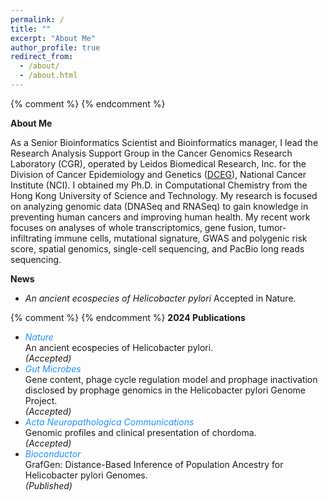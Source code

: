```yaml
---
permalink: /
title: ""
excerpt: "About Me"
author_profile: true
redirect_from: 
  - /about/
  - /about.html
---
```

{% comment %} {% endcomment %}

<p><b>About Me</b></p>

<p>As a Senior Bioinformatics Scientist and Bioinformatics manager, I lead the Research Analysis Support Group in the Cancer Genomics Research Laboratory (CGR), operated by Leidos Biomedical Research, Inc. for the Division of Cancer Epidemiology and Genetics (<a href="https://dceg2.cancer.gov/cgi-bin/Personnel.pl?1=ALL" target="_blank">DCEG</a>), National Cancer Institute (NCI). I obtained my Ph.D. in Computational Chemistry from the Hong Kong University of Science and Technology. My research is focused on analyzing genomic data (DNASeq and RNASeq) to gain knowledge in preventing human cancers and improving human health. My recent work focuses on analyses of whole transcriptomics, gene fusion, tumor-infiltrating immune cells, mutational signature, GWAS and polygenic risk score, spatial genomics, single-cell sequencing, and PacBio long reads sequencing.</p>

<p><b>News</b></p>

<ul>
<li><em>An ancient ecospecies of Helicobacter pylori</em> Accepted in Nature.</li>
</ul>

{% comment %}
{% endcomment %}
<b>2024  Publications</b>
<ul>
<li><i style="color:DodgerBlue;">Nature</i><br>  
An ancient ecospecies of Helicobacter pylori.<br><em>(Accepted)</em> </li>
<li><i style="color:DodgerBlue;">Gut Microbes</i><br>
Gene content, phage cycle regulation model and prophage inactivation disclosed by prophage genomics in the Helicobacter pylori Genome Project.<br><em>(Accepted)</em></li>
<li><i style="color:DodgerBlue;">Acta Neuropathologica Communications</i><br>
Genomic profiles and clinical presentation of chordoma.<br><em>(Accepted)</em></li>
<li><i style="color:DodgerBlue;">Bioconductor</i><br>
GrafGen: Distance-Based Inference of Population Ancestry for Helicobacter pylori Genomes.<br><em>(Published)</em></li>
</ul>  

<!-- Google tag (gtag.js)
<script async src="https://www.googletagmanager.com/gtag/js?id=G-RWM39QLMPF"></script>
<script>
  window.dataLayer = window.dataLayer || [];
  function gtag(){dataLayer.push(arguments);}
  gtag('js', new Date());

  gtag('config', 'G-RWM39QLMPF');
</script>
-->
